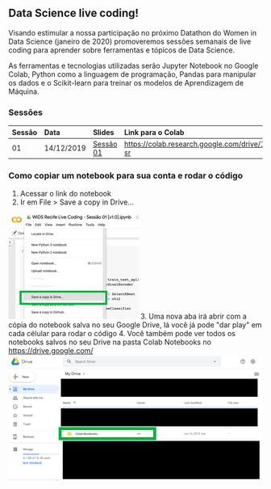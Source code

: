 ## Data Science live coding!
Visando estimular a nossa participação no próximo Datathon do Women in Data Science (janeiro de 2020) promoveremos sessões semanais de live coding para aprender sobre ferramentas e tópicos de Data Science.  

As ferramentas e tecnologias utilizadas serão Jupyter Notebook no Google Colab, Python como a linguagem de programação, Pandas para manipular os dados e o Scikit-learn para treinar os modelos de Aprendizagem de Máquina.

### Sessões
| Sessão       | Data           | Slides | Link para o Colab  |
| :----------------- | :------------- | :-----| :----- |
| 01      | 14/12/2019 | [Sessão 01](Sess%C3%A3o%2001/WiDS%20Live%20Coding%20-%20Sess%C3%A3o%2001%20%5Bv1.0%5D.pdf) | https://colab.research.google.com/drive/1Gz4YQAJ6YHOOBzq6KCRZvmFr6l4W_-sr|

### Como copiar um notebook para sua conta e rodar o código
1. Acessar o link do notebook
2. Ir em File > Save a copy in Drive...

![Salvar notebook no google drive](imagens/copiar_notebook_para_drive.png)
3. Uma nova aba irá abrir com a cópia do notebook salva no seu Google Drive, lá você já pode "dar play" em cada célular para rodar o código
4. Você também pode ver todos os notebooks salvos no seu Drive na pasta Colab Notebooks no https://drive.google.com/
![Salvar notebook no google drive](imagens/ver_notebooks_salvos.png)
